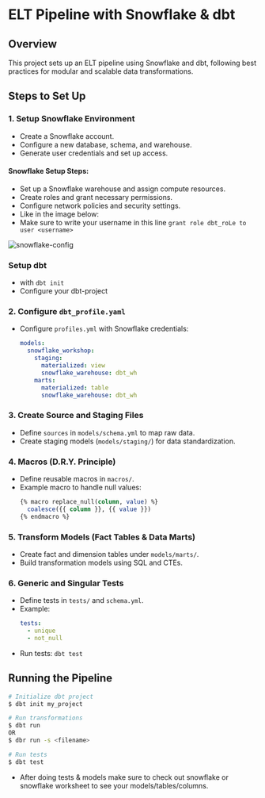 # ELT Pipeline with Snowflake & dbt

## Overview

This project sets up an ELT pipeline using Snowflake and dbt, following best practices for modular and scalable data transformations.

## Steps to Set Up

### 1. Setup Snowflake Environment

- Create a Snowflake account.
- Configure a new database, schema, and warehouse.
- Generate user credentials and set up access.

#### Snowflake Setup Steps:

- Set up a Snowflake warehouse and assign compute resources.
- Create roles and grant necessary permissions.
- Configure network policies and security settings.
- Like in the image below:
- Make sure to write your username in this line `grant role dbt_roLe to user <username>`

![snowflake-config](https://github.com/user-attachments/assets/f8f22542-7b49-47f3-bc3a-f382d22c3049)

### Setup dbt 
- with `dbt init`
- Configure your dbt-project
 
### 2. Configure `dbt_profile.yaml`

- Configure `profiles.yml` with Snowflake credentials:
  ```yaml
  models:
    snowflake_workshop:
      staging:
        materialized: view
        snowflake_warehouse: dbt_wh
      marts:
        materialized: table
        snowflake_warehouse: dbt_wh
  ```

### 3. Create Source and Staging Files

- Define `sources` in `models/schema.yml` to map raw data.
- Create staging models (`models/staging/`) for data standardization.

### 4. Macros (D.R.Y. Principle)

- Define reusable macros in `macros/`.
- Example macro to handle null values:
  ```sql
  {% macro replace_null(column, value) %}
    coalesce({{ column }}, {{ value }})
  {% endmacro %}
  ```

### 5. Transform Models (Fact Tables & Data Marts)

- Create fact and dimension tables under `models/marts/`.
- Build transformation models using SQL and CTEs.

### 6. Generic and Singular Tests

- Define tests in `tests/` and `schema.yml`.
- Example:
  ```yaml
  tests:
    - unique
    - not_null
  ```
- Run tests: `dbt test`

## Running the Pipeline

```sh
# Initialize dbt project
$ dbt init my_project

# Run transformations
$ dbt run
OR
$ dbr run -s <filename>

# Run tests
$ dbt test
```

* After doing tests & models make sure to check out snowflake or snowflake worksheet to see your models/tables/columns.
